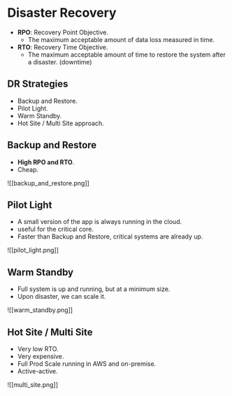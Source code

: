 # Disaster Recovery

- **RPO**: Recovery Point Objective.
  - The maximum acceptable amount of data loss measured in time.
- **RTO**: Recovery Time Objective.
  - The maximum acceptable amount of time to restore the system after a disaster. (downtime)

## DR Strategies

- Backup and Restore.
- Pilot Light.
- Warm Standby.
- Hot Site / Multi Site approach.

## Backup and Restore

- **High RPO and RTO**.
- Cheap.

![[backup_and_restore.png]]

## Pilot Light

- A small version of the app is always running in the cloud.
- useful for the critical core.
- Faster than Backup and Restore, critical systems are already up.

![[pilot_light.png]]

## Warm Standby

- Full system is up and running, but at a minimum size.
- Upon disaster, we can scale it.

![[warm_standby.png]]

## Hot Site / Multi Site

- Very low RTO.
- Very expensive.
- Full Prod Scale running in AWS and on-premise.
- Active-active.

![[multi_site.png]]
